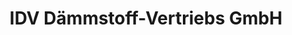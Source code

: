 ---
title: "IDV Dämmstoff-Vertriebs GmbH"
url: /langenhagen/idv-daemmstoff-vertriebs-gmbh-ziegeleistrasse/
shop: Baustoffe
---